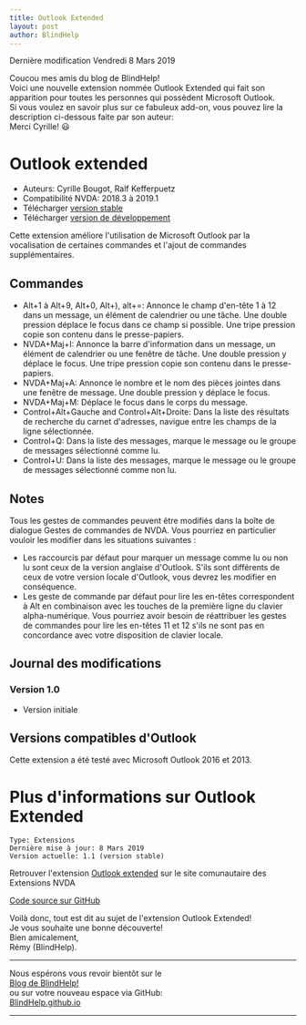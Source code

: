 ```yaml
---
title: Outlook Extended
layout: post
author: BlindHelp
---
```


<footer>Dernière modification Vendredi  8 Mars 2019</footer>


Coucou mes amis du blog de BlindHelp!               
Voici une nouvelle extension nommée Outlook Extended qui fait son apparition pour toutes les personnes qui possèdent Microsoft Outlook.                  
Si vous voulez en savoir plus sur ce fabuleux add-on, vous pouvez lire la description ci-dessous faite par son auteur:                
Merci Cyrille! 😃                

# Outlook extended

* Auteurs: Cyrille Bougot, Ralf Kefferpuetz
* Compatibilité NVDA: 2018.3 à 2019.1
* Télécharger [version stable][1]
* Télécharger [version de développement][2]

Cette extension améliore l'utilisation de Microsoft Outlook par la vocalisation de certaines commandes et l'ajout de commandes supplémentaires.

## Commandes

* Alt+1 à Alt+9, Alt+0, Alt+), alt+=: Annonce le champ d'en-tête 1 à 12 dans un message, un élément de calendrier ou une tâche. Une double pression déplace le focus dans ce champ si possible. Une tripe pression copie son contenu dans le presse-papiers.
* NVDA+Maj+I: Annonce la barre d'information dans un message, un élément de calendrier ou une fenêtre de tâche. Une double pression y déplace le focus. Une tripe pression copie son contenu dans le presse-papiers.
* NVDA+Maj+A: Annonce le nombre et le nom des pièces jointes dans une fenêtre de message. Une double pression y déplace le focus.
* NVDA+Maj+M: Déplace le focus dans le corps du message.
* Control+Alt+Gauche and Control+Alt+Droite: Dans la liste des résultats de recherche du carnet d'adresses, navigue entre les champs de la ligne sélectionnée.
* Control+Q: Dans la liste des messages, marque le message ou le groupe de messages sélectionné comme lu.
* Control+U: Dans la liste des messages, marque le message ou le groupe de messages sélectionné comme non lu.

## Notes

Tous les gestes de commandes peuvent être modifiés dans la boîte de dialogue Gestes de commandes de NVDA. Vous pourriez en particulier vouloir les modifier dans les situations suivantes :

* Les raccourcis par défaut pour marquer un message comme lu ou non lu sont ceux de la version anglaise d'Outlook. S'ils sont différents de ceux de votre version locale d'Outlook, vous devrez les modifier en conséquence.
*   Les geste de commande par défaut pour lire les en-têtes correspondent à Alt en combinaison avec les touches de la première ligne du clavier alpha-numérique. Vous pourriez avoir besoin de réattribuer les gestes de commandes pour lire les en-têtes 11 et 12 s'ils ne sont pas en concordance avec votre disposition de clavier locale.

## Journal des modifications

### Version 1.0

* Version initiale

## Versions compatibles d'Outlook

Cette extension a été testé avec Microsoft Outlook 2016 et 2013.

[1]: https://addons.nvda-project.org/files/get.php?file=outlookextended

[2]: https://addons.nvda-project.org/files/get.php?file=outlookextended

# Plus d'informations sur Outlook Extended

    Type: Extensions
    Dernière mise à jour: 8 Mars 2019
    Version actuelle: 1.1 (version stable)

Retrouver l'extension [Outlook extended](https://addons.nvda-project.org/addons/outlookExtended.fr.html) sur le site comunautaire des Extensions NVDA             

[Code source sur GitHub](https://github.com/CyrilleB79/OutlookExtended)             

Voilà donc,  tout est dit au sujet de l'extension Outlook Extended!                
Je vous souhaite une bonne découverte!         
Bien amicalement,              
Rémy (BlindHelp).

---

Nous espérons vous revoir bientôt sur le      
[Blog de BlindHelp!](http://blindhelp.blogspot.fr/)                    
ou sur  votre nouveau espace via GitHub:                     
[BlindHelp.github.io](https://blindhelp.github.io)                    

---